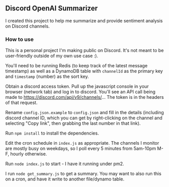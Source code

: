 ## Discord OpenAI Summarizer

I created this project to help me summarize and provide sentiment analysis on Discord channels.

### How to use

This is a personal project I'm making public on Discord.  It's not meant to be user-friendly outside of my own use case :).

You'll need to be running Redis (to keep track of the latest message timestamp) as well as a DynamoDB table with `channelId` as the primary key and `timestamp` (number) as the sort key.

Obtain a discord access token.  Pull up the javascript console in your browser (network tab) and log in to discord.  You'll see an API call being made to https://discord.com/api/v9/channels/... The token is in the headers of that request.

Rename `config.json.example` to `config.json` and fill in the details (including discord channel ID, which you can get by right-clicking on the channel and selecting "Copy link", then grabbing the last number in that link).

Run `npm install` to install the dependencies.

Edit the cron schedule in `index.js` as appropriate.  The channels I monitor are mostly busy on weekdays, so I poll every 5 minutes from 5am-10pm M-F, hourly otherwise.

Run `node index.js` to start - I have it running under pm2.

I run `node get_summary.js`  to get a summary.  You may want to also run this on a cron, and have it write to another file/dynamo table.